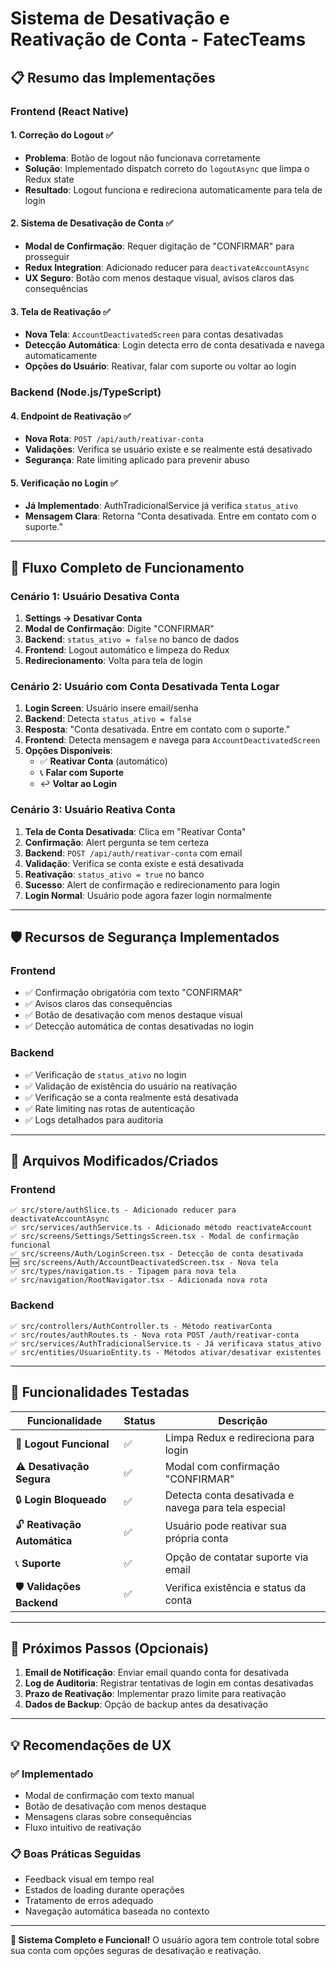 # Sistema de Desativação e Reativação de Conta - FatecTeams

## 📋 Resumo das Implementações

### **Frontend (React Native)**

#### 1. **Correção do Logout** ✅
- **Problema**: Botão de logout não funcionava corretamente
- **Solução**: Implementado dispatch correto do `logoutAsync` que limpa o Redux state
- **Resultado**: Logout funciona e redireciona automaticamente para tela de login

#### 2. **Sistema de Desativação de Conta** ✅
- **Modal de Confirmação**: Requer digitação de "CONFIRMAR" para prosseguir
- **Redux Integration**: Adicionado reducer para `deactivateAccountAsync`
- **UX Seguro**: Botão com menos destaque visual, avisos claros das consequências

#### 3. **Tela de Reativação** ✅
- **Nova Tela**: `AccountDeactivatedScreen` para contas desativadas
- **Detecção Automática**: Login detecta erro de conta desativada e navega automaticamente
- **Opções do Usuário**: Reativar, falar com suporte ou voltar ao login

### **Backend (Node.js/TypeScript)**

#### 4. **Endpoint de Reativação** ✅
- **Nova Rota**: `POST /api/auth/reativar-conta`
- **Validações**: Verifica se usuário existe e se realmente está desativado
- **Segurança**: Rate limiting aplicado para prevenir abuso

#### 5. **Verificação no Login** ✅
- **Já Implementado**: AuthTradicionalService já verifica `status_ativo`
- **Mensagem Clara**: Retorna "Conta desativada. Entre em contato com o suporte."

---

## 🔄 Fluxo Completo de Funcionamento

### **Cenário 1: Usuário Desativa Conta**
1. **Settings → Desativar Conta**
2. **Modal de Confirmação**: Digite "CONFIRMAR"
3. **Backend**: `status_ativo = false` no banco de dados
4. **Frontend**: Logout automático e limpeza do Redux
5. **Redirecionamento**: Volta para tela de login

### **Cenário 2: Usuário com Conta Desativada Tenta Logar**
1. **Login Screen**: Usuário insere email/senha
2. **Backend**: Detecta `status_ativo = false`
3. **Resposta**: "Conta desativada. Entre em contato com o suporte."
4. **Frontend**: Detecta mensagem e navega para `AccountDeactivatedScreen`
5. **Opções Disponíveis**:
   - ✅ **Reativar Conta** (automático)
   - 📞 **Falar com Suporte** 
   - ↩️ **Voltar ao Login**

### **Cenário 3: Usuário Reativa Conta**
1. **Tela de Conta Desativada**: Clica em "Reativar Conta"
2. **Confirmação**: Alert pergunta se tem certeza
3. **Backend**: `POST /api/auth/reativar-conta` com email
4. **Validação**: Verifica se conta existe e está desativada
5. **Reativação**: `status_ativo = true` no banco
6. **Sucesso**: Alert de confirmação e redirecionamento para login
7. **Login Normal**: Usuário pode agora fazer login normalmente

---

## 🛡️ Recursos de Segurança Implementados

### **Frontend**
- ✅ Confirmação obrigatória com texto "CONFIRMAR"
- ✅ Avisos claros das consequências
- ✅ Botão de desativação com menos destaque visual
- ✅ Detecção automática de contas desativadas no login

### **Backend**
- ✅ Verificação de `status_ativo` no login
- ✅ Validação de existência do usuário na reativação
- ✅ Verificação se a conta realmente está desativada
- ✅ Rate limiting nas rotas de autenticação
- ✅ Logs detalhados para auditoria

---

## 📁 Arquivos Modificados/Criados

### **Frontend**
```
✅ src/store/authSlice.ts - Adicionado reducer para deactivateAccountAsync
✅ src/services/authService.ts - Adicionado método reactivateAccount
✅ src/screens/Settings/SettingsScreen.tsx - Modal de confirmação funcional
✅ src/screens/Auth/LoginScreen.tsx - Detecção de conta desativada
🆕 src/screens/Auth/AccountDeactivatedScreen.tsx - Nova tela
✅ src/types/navigation.ts - Tipagem para nova tela
✅ src/navigation/RootNavigator.tsx - Adicionada nova rota
```

### **Backend**
```
✅ src/controllers/AuthController.ts - Método reativarConta
✅ src/routes/authRoutes.ts - Nova rota POST /auth/reativar-conta
✅ src/services/AuthTradicionalService.ts - Já verificava status_ativo
✅ src/entities/UsuarioEntity.ts - Métodos ativar/desativar existentes
```

---

## 🎯 Funcionalidades Testadas

| Funcionalidade | Status | Descrição |
|---|---|---|
| 🚪 **Logout Funcional** | ✅ | Limpa Redux e redireciona para login |
| ⚠️ **Desativação Segura** | ✅ | Modal com confirmação "CONFIRMAR" |
| 🔒 **Login Bloqueado** | ✅ | Detecta conta desativada e navega para tela especial |
| 🔓 **Reativação Automática** | ✅ | Usuário pode reativar sua própria conta |
| 📞 **Suporte** | ✅ | Opção de contatar suporte via email |
| 🛡️ **Validações Backend** | ✅ | Verifica existência e status da conta |

---

## 🚀 Próximos Passos (Opcionais)

1. **Email de Notificação**: Enviar email quando conta for desativada
2. **Log de Auditoria**: Registrar tentativas de login em contas desativadas  
3. **Prazo de Reativação**: Implementar prazo limite para reativação
4. **Dados de Backup**: Opção de backup antes da desativação

---

## 💡 Recomendações de UX

### **✅ Implementado**
- Modal de confirmação com texto manual
- Botão de desativação com menos destaque
- Mensagens claras sobre consequências
- Fluxo intuitivo de reativação

### **📋 Boas Práticas Seguidas**
- Feedback visual em tempo real
- Estados de loading durante operações
- Tratamento de erros adequado
- Navegação automática baseada no contexto

---

**🎉 Sistema Completo e Funcional!** 
O usuário agora tem controle total sobre sua conta com opções seguras de desativação e reativação.
